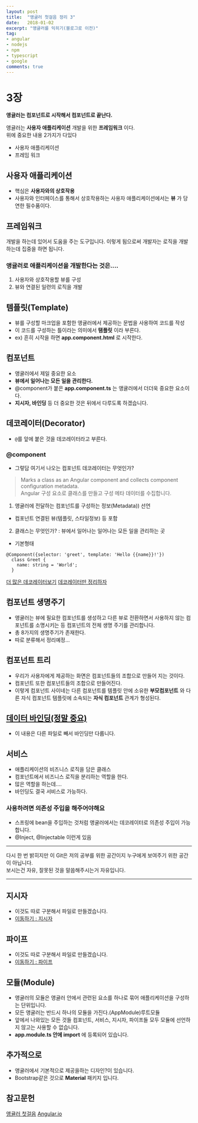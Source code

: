 ```yaml
---
layout: post
title:  "앵귤러 첫걸음 정리 3"
date:   2018-01-02
excerpt: "앵귤러를 익히기(블로그로 이전)"
tag:
- angular
- nodejs
- npm
- typescript
- google
comments: true
---
```


**3장**
===
**앵귤러는 컴포넌트로 시작해서 컴포넌트로 끝난다.**

앵귤러는 **사용자 애플리케이션** 개발을 위한 **프레임워크** 이다.<br>
위에 중요한 내용 2가지가 다있다
 - 사용자 애플리케이션
 - 프레임 워크

## 사용자 애플리케이션
 - 핵심은 **사용자와의 상호작용**
 - 사용자와 인터페이스를 통해서 상호작용하는 사용자 애플리케이션에서는 **뷰** 가 당연한 필수품이다.

## 프레임워크
개발을 하는데 있어서 도움을 주는 도구입니다. 이렇게 됨으로써 개발자는 로직을 개발하는데 집중을 하면 됩니다.

### 앵귤러로 애플리케이션을 개발한다는 것은....
  1. 사용자와 상호작용할 뷰를 구성
  2. 뷰와 연결된 일련의 로직을 개발


## 템플릿(Template)
 - 뷰를 구성할 마크업을 포함한 앵귤러에서 제공하는 문법을 사용하여 코드를 작성
 - 이 코드를 구성하는 틀이라는 의미에서 **탬플릿** 이라 부른다.
 - ex) 흔히 시작을 하면 **app.component.html** 로 시작한다.

## **컴포넌트**
 - 앵귤러에서 제일 중요한 요소
 - **뷰에서 일어나는 모든 일을 관리한다.**
 - @component가 붙은 **app.component.ts** 는 앵귤러에서 더더욱 중요한 요소이다.
 - **지시자, 바인딩** 등 더 중요한 것은 뒤에서 다루도록 하겠습니다.

## 데코레이터(Decorator)
 - `@`를 앞에 붙은 것을 데코레이터라고 부른다.

### @component
 - 그렇담 여기서 나오는 컴포넌트 데코레이터는 무엇인가?
> Marks a class as an Angular component and collects component configuration metadata.<br>
> Angular 구성 요소로 클래스를 만들고 구성 메타 데이터를 수집합니다.

1. 앵귤러에 전달하는 컴포넌트를 구성하는 정보(Metadata)) 선언
 - 컴포넌트 연결된 뷰(템플릿, 스타일정보) 등 포함
2. 클래스는 무엇인가? : 뷰에서 일어나는 일어나는 모든 일을 관리하는 곳


- 기본형태

```
@Component({selector: 'greet', template: 'Hello {{name}}!'})
  class Greet {
    name: string = 'World';
  }
```

[더 많은 데코레이터보기](https://angular.io/api?type=decorator)
[데코레이터만 정리하자]()

## 컴포넌트 생명주기
 - 앵귤러는 뷰에 필요한 컴포넌트를 생성하고 다른 뷰로 전환하면서 사용하지 않는 컴포넌트를 소명시키는 등 컴포넌트의 전체 생명 주기를 관리합니다.
 - 총 8가지의 생명주기가 존재한다.
 - 따로 분류해서 정리예정...


## 컴포넌트 트리
 - 우리가 사용자에게 제공하는 화면은 컴포넌트들의 조합으로 만들어 지는 것이다.
 - 컴포넌트 또한 컴포넌트들의 조합으로 만들어진다.
 - 이렇게 컴포넌트 사이네는 다른 컴포넌트를 템플릿 안에 소유한 **부모컴포넌트** 와 다른 자식 컴포넌트 템플릿에 소속되는 **자식 컴포넌트** 관계가 형성된다.

## [데이터 바인딩(정말 중요)](https://github.com/SeonHyungJo/My_Study/blob/master/Angular/Data_Binding.md)
 - 이 내용은 다른 파일로 빼서 바인딩만 다룹니다.

## 서비스
 - 애플리케이션의 비즈니스 로직을 담은 클래스
 - 컴포넌트에서 비즈니스 로직을 분리하는 역할을 한다.
 - 많은 역할을 하는데....
 - 바인딩도 결국 서비스로 가능하다.

### 사용하려면 의존성 주입을 해주어야해요
 - 스프링에 bean을 주입하는 것처럼 앵귤러에서는 데코레이터로 의존성 주입이 가능합니다.
 - @Inject, @Injectable 이런게 있음

---

다시 한 번 밝히지만 이 Git은 저의 공부를 위한 공간이지 누구에게 보여주기 위한 공간이 아닙니다.<br>보시는건 자유, 잘못된 것을 말씀해주시는거 자유입니다.

---

## 지시자
 - 이것도 따로 구분해서 파일로 만들겠습니다.
 - [이동하기 : 지시자](https://github.com/SeonHyungJo/My_Study/blob/master/Angular/Directive.md)

## 파이프
 - 이것도 따로 구분해서 파일로 만들겠습니다.
 - [이동하기 : 파이프](https://github.com/SeonHyungJo/My_Study/blob/master/Angular/Pipe.md)

## 모듈(Module)
 - 앵귤러의 모듈은 앵귤러 안에서 관련된 요소를 하나로 묶어 애플리케이션을 구성하는 단위입니다.
 - 모든 앵귤러는 반드시 하나의 모듈을 가진다.(AppModule)루트모듈
 - 앞에서 나와있는 모든 것들 컴포넌트, 서비스, 지시자, 파이프들 모두 모듈에 선언하지 않고는 사용할 수 없습니다.
 - **app.module.ts 안에 import** 에 등록되어 있습니다.

## 추가적으로
 - 앵귤러에서 기본적으로 제공을하는 디자인?이 있습니다.
 - Bootstrap같은 것으로 **Material** 패키지 입니다.

## 참고문헌
 [앵귤러 첫걸음](http://www.hanbit.co.kr/store/books/look.php?p_code=B3348481708)
 [Angular.io](Angular.io)
